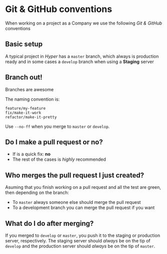 # Git & GitHub conventions

When working on a project as a Company we use the following *Git & GitHub* conventions

## Basic setup

A typical project in *Hyper* has a `master` branch, which always is production ready
and in some cases a `develop` branch when using a **Staging** server

## Branch out!

Branches are awesome

The naming convention is:

```
feature/my-feature
fix/make-it-work
refactor/make-it-pretty
```

Use `--no-ff` when you merge to `master` or `develop`.

## Do I make a pull request or no?

* If is a quick fix: **no**
* The rest of the cases is *highly* recommended

## Who merges the pull request I just created?

Asuming that you finish working on a pull request and all the test are green, then depending on the branch:

* To `master` always someone else should merge the pull request
* To a development branch you can merge the pull request if you want

## What do I do after merging?

If you merged to `develop` or `master`, you push it to the staging or production server, respectively.
The staging server should *always* be on the tip of `develop` and the production server should
*always* be on the tip of `master`.
